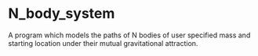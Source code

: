# N_body_system
A program which models the paths of N bodies of user specified mass and starting location under their mutual gravitational attraction.
